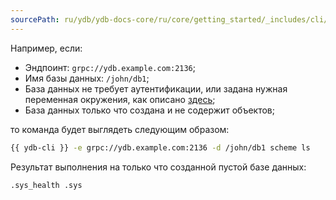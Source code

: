 ```yaml
---
sourcePath: ru/ydb/ydb-docs-core/ru/core/getting_started/_includes/cli/ls_example_generic.md
---
```

Например, если:

* Эндпоинт: `grpc://ydb.example.com:2136`;
* Имя базы данных: `/john/db1`;
* База данных не требует аутентификации, или задана нужная переменная окружения, как описано [здесь](../../auth.md);
* База данных только что создана и не содержит объектов;

то команда будет выглядеть следующим образом:

``` bash
{{ ydb-cli }} -e grpc://ydb.example.com:2136 -d /john/db1 scheme ls
```

Результат выполнения на только что созданной пустой базе данных:

``` text
.sys_health .sys
```
